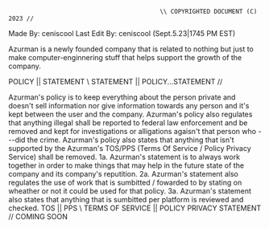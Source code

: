                                              \\ COPYRIGHTED DOCUMENT (C) 2023 //
Made By: ceniscool Last Edit By: ceniscool (Sept.5.23|1745 PM EST)

Azurman is a newly founded company that is related to nothing but just to make computer-enginnering stuff that helps support the growth of the company.

POLICY || STATEMENT \ STATEMENT || POLICY...STATEMENT //

Azurman's policy is to keep everything about the person private and doesn't sell information nor give information towards any person and it's kept between the user and the company.
Azurman's policy also regulates that anything illegal shall be reported to federal law enforcement and be removed and kept for investigations or alligations agaisn't that person who ---did the crime.
Azurman's policy also states that anything that isn't supported by the Azurman's TOS/PPS (Terms Of Service / Policy Privacy Service) shall be removed. 1a. Azurman's statement is to always work together in order to make things that may help in the future state of the company and its company's reputition. 2a. Azurman's statement also regulates the use of work that is sumbitted / fowarded to by stating on wheather or not it could be used for that policy. 3a. Azurman's statement also states that anything that is sumbitted per platform is reviewed and checked.
TOS || PPS \ TERMS OF SERVICE || POLICY PRIVACY STATEMENT // 
COMING SOON
